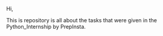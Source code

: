 Hi,

This is repository is all about the tasks that were given in the Python_Internship by PrepInsta.
